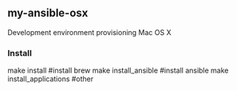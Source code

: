 ## my-ansible-osx

Development environment provisioning Mac OS X

### Install

  make install #install brew
  make install_ansible #install ansible
  make install_applications #other
